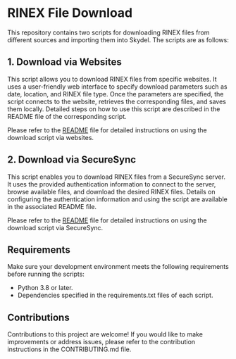 # RINEX File Download

This repository contains two scripts for downloading RINEX files from different sources and importing them into Skydel. The scripts are as follows:

## 1. Download via Websites

This script allows you to download RINEX files from specific websites. It uses a user-friendly web interface to specify download parameters such as date, location, and RINEX file type. Once the parameters are specified, the script connects to the website, retrieves the corresponding files, and saves them locally. Detailed steps on how to use this script are described in the README file of the corresponding script.

Please refer to the [README](skydel-tools/Automatic%20Rinex%20loader/FTP%20Website/README.md) file for detailed instructions on using the download script via websites.

## 2. Download via SecureSync

This script enables you to download RINEX files from a SecureSync server. It uses the provided authentication information to connect to the server, browse available files, and download the desired RINEX files. Details on configuring the authentication information and using the script are available in the associated README file.

Please refer to the [README](Automatic%20Rinex%20loader/SecureSync/README.md) file for detailed instructions on using the download script via SecureSync.

## Requirements

Make sure your development environment meets the following requirements before running the scripts:

- Python 3.8 or later.
- Dependencies specified in the requirements.txt files of each script.

## Contributions

Contributions to this project are welcome! If you would like to make improvements or address issues, please refer to the contribution instructions in the CONTRIBUTING.md file.


